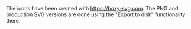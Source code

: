 The icons have been created with https://boxy-svg.com. The PNG and production
SVG versions are done using the "Export to disk" functionality there.
